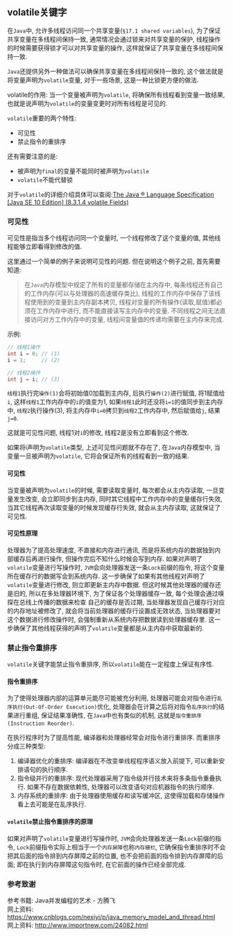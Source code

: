 ## volatile关键字
在`Java`中, 允许多线程访问同一个共享变量(`§17.1 shared variables`), 为了保证共享变量在多线程间保持一致, 通常情况会通过锁来对共享变量的保护, 线程操作的时候需要获得锁才可以对共享变量的操作, 这样就保证了共享变量在多线程间保持一致.

`Java`还提供另外一种做法可以确保共享变量在多线程间保持一致的, 这个做法就是将变量声明为`volatile`变量, 对于一些场景, 这是一种比锁更方便的做法.

volatile的作用: 当一个变量被声明为`volatile`, 将确保所有线程看到变量一致结果, 也就是说声明为`volatile`的变量变更时对所有线程是可见的.

`volatile`重要的两个特性:

* 可见性
* 禁止指令的重排序

还有需要注意的是:   

* 被声明为`final`的变量不能同时被声明为`volatile`
* `volatile`不能代替锁

对于`volatile`的详细介绍具体可以查阅:[The Java ® Language Specification [Java SE 10 Edition] (8.3.1.4 volatile Fields)](https://docs.oracle.com/javase/specs/jls/se10/html/jls-8.html#jls-8.3.1.4)

### 可见性
可见性是指当多个线程访问同一个变量时, 一个线程修改了这个变量的值, 其他线程能够立即看得到修改的值.

这里通过一个简单的例子来说明可见性的问题.
但在说明这个例子之前, 首先需要知道:
> 在`Java`内存模型中规定了所有的变量都存储在主内存中, 每条线程还有自己的工作内存(可以与处理器的高速缓存类比), 线程的工作内存中保存了该线程使用到的变量到主内存副本拷贝, 线程对变量的所有操作(读取,赋值)都必须在工作内存中进行, 而不能直接读写主内存中的变量. 不同线程之间无法直接访问对方工作内存中的变量, 线程间变量值的传递均需要在主内存来完成. 

示例:
```java
// 线程1操作
int i = 0; // (1)
i = 1;     // (2)

// 线程2操作
int j = i; // (3)
```
`线程1`执行完`操作(1)`会将初始值0加载到主内存, 后执行`操作(2)`进行赋值, 将1赋值给`i`, 这样`线程1`工作内存中的`i`的值变为1, 如果`线程1`此时还没将`i=1`的值同步到主内存中, `线程2`执行操作(3), 将主内存中`i=0`拷贝到`线程2`工作内存中, 然后赋值给`j`, 结果`j=0`.

这就是可见性问题, 线程1对`i`的修改, 线程2是没有立即看到这个修改.

如果将i声明为`volatile`类型, 上述可见性问题就不存在了, 在`Java`内存模型中, 当变量一旦被声明为`volatile`, 它将会保证所有的线程看到一致的结果.

#### 可见性
当变量被声明为`volatile`的时候, 需要读取变量时, 每次都会从主内存读取, 一旦变量发生改变, 会立即同步到主内存, 同时其它线程中工作内存中的变量缓存行失效, 当其它线程再次读取变量的时候发现缓存行失效, 就会从主内存读取, 这就保证了可见性. 

#### 可见性原理
处理器为了提高处理速度, 不直接和内存进行通讯, 而是将系统内存的数据独到内部缓存后再进行操作, 但操作完后不知什么时候会写到内存.
如果对声明了`volatile`变量进行写操作时, `JVM`会向处理器发送一条`Lock`前缀的指令, 将这个变量所在缓存行的数据写会到系统内存. 这一步确保了如果有其他线程对声明了`volatile`变量进行修改, 则立即更新主内存中数据.
但这时候其他处理器的缓存还是旧的, 所以在多处理器环境下, 为了保证各个处理器缓存一致, 每个处理会通过嗅探在总线上传播的数据来检查 自己的缓存是否过期, 当处理器发现自己缓存行对应的内存地址被修改了, 就会将当前处理器的缓存行设置成无效状态, 当处理器要对这个数据进行修改操作时, 会强制重新从系统内存把数据读到处理器缓存里. 这一步确保了其他线程获得的声明了`volatile`变量都是从主内存中获取最新的.

### 禁止指令重排序
`volatile`关键字能禁止指令重排序, 所以`volatile`能在一定程度上保证有序性.

#### 指令重排序
为了使得处理器内部的运算单元能尽可能被充分利用, 处理器可能会对指令进行`乱序执行(Out-Of-Order Execution)`优化, 处理器会在计算之后将对指令`乱序执行`的结果进行重组, 保证结果准确性, 在`Java`中也有类似的机制, 这就是`指令重排序(Instruction Reorder)`.

在执行程序时为了提高性能, 编译器和处理器经常会对指令进行重排序. 
而重排序分成三种类型: 
1. 编译器优化的重排序: 编译器在不改变单线程程序语义放入前提下, 可以重新安排语句的执行顺序. 
2. 指令级并行的重排序: 现代处理器采用了指令级并行技术来将多条指令重叠执行. 如果不存在数据依赖性, 处理器可以改变语句对应机器指令的执行顺序. 
3. 内存系统的重排序: 由于处理器使用缓存和读写缓冲区, 这使得加载和存储操作看上去可能是在乱序执行. 

#### `volatile`禁止指令重排序的原理
如果对声明了`volatile`变量进行写操作时, `JVM`会向处理器发送一条`Lock`前缀的指令, `Lock`前缀指令实际上相当于一个`内存屏障`也称`内存栅栏`, 它确保指令重排序时不会把其后面的指令排到内存屏障之前的位置, 也不会把前面的指令排到内存屏障的后面; 即在执行到内存屏障这句指令时, 在它前面的操作已经全部完成.

### 参考致谢
参考书籍: Java并发编程的艺术 - 方腾飞  
网上资料: https://www.cnblogs.com/nexiyi/p/java_memory_model_and_thread.html  
网上资料: http://www.importnew.com/24082.html
